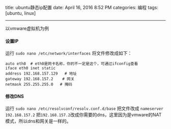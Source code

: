 title: ubuntu静态ip配置
date: April 16, 2016 8:52 PM
categories: 编程
tags: [ubuntu, linux]

----

以vmware虚拟机为例  

#### 设置IP
运行 `sudo nano /etc/network/interfaces`
将文件修改成如下：
```
auto eth0  # eth0是网卡名称，你的不一定是这个，可通过ifconfig查看
iface eth0 inet static
address 192.168.157.129   # 地址
gateway 192.168.157.2    # 网关
netmask 255.255.255.0   # 掩码
```

#### 修改DNS
运行 `sudo nano /etc/resolvconf/resolv.conf.d/base`
把文件改成 `nameserver 192.168.157.2`
把`192.168.157.2`改成你需要的dns，这里因为是vmware的NAT模式，所以dns和网关是一样的。

